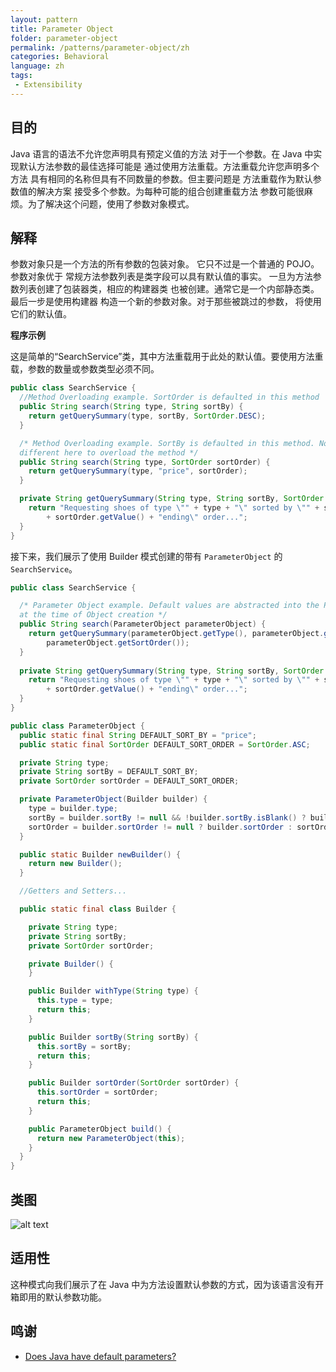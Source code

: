 ```yaml
---
layout: pattern
title: Parameter Object
folder: parameter-object
permalink: /patterns/parameter-object/zh
categories: Behavioral
language: zh
tags:
 - Extensibility
---
```


## 目的

Java 语言的语法不允许您声明具有预定义值的方法
对于一个参数。在 Java 中实现默认方法参数的最佳选择可能是
通过使用方法重载。方法重载允许您声明多个方法
具有相同的名称但具有不同数量的参数。但主要问题是
方法重载作为默认参数值的解决方案
接受多个参数。为每种可能的组合创建重载方法
参数可能很麻烦。为了解决这个问题，使用了参数对象模式。

## 解释

参数对象只是一个方法的所有参数的包装对象。
它只不过是一个普通的 POJO。参数对象优于
常规方法参数列表是类字段可以具有默认值的事实。
一旦为方法参数列表创建了包装器类，相应的构建器类
也被创建。通常它是一个内部静态类。最后一步是使用构建器
构造一个新的参数对象。对于那些被跳过的参数，
将使用它们的默认值。


**程序示例**

这是简单的“SearchService”类，其中方法重载用于此处的默认值。要使用方法重载，参数的数量或参数类型必须不同。
```java
public class SearchService {
  //Method Overloading example. SortOrder is defaulted in this method
  public String search(String type, String sortBy) {
    return getQuerySummary(type, sortBy, SortOrder.DESC);
  }

  /* Method Overloading example. SortBy is defaulted in this method. Note that the type has to be 
  different here to overload the method */
  public String search(String type, SortOrder sortOrder) {
    return getQuerySummary(type, "price", sortOrder);
  }

  private String getQuerySummary(String type, String sortBy, SortOrder sortOrder) {
    return "Requesting shoes of type \"" + type + "\" sorted by \"" + sortBy + "\" in \""
        + sortOrder.getValue() + "ending\" order...";
  }
}

```

接下来，我们展示了使用 Builder 模式创建的带有 `ParameterObject` 的 `SearchService`。

```java
public class SearchService {

  /* Parameter Object example. Default values are abstracted into the Parameter Object 
  at the time of Object creation */
  public String search(ParameterObject parameterObject) {
    return getQuerySummary(parameterObject.getType(), parameterObject.getSortBy(),
        parameterObject.getSortOrder());
  }
  
  private String getQuerySummary(String type, String sortBy, SortOrder sortOrder) {
    return "Requesting shoes of type \"" + type + "\" sorted by \"" + sortBy + "\" in \""
        + sortOrder.getValue() + "ending\" order...";
  }
}

public class ParameterObject {
  public static final String DEFAULT_SORT_BY = "price";
  public static final SortOrder DEFAULT_SORT_ORDER = SortOrder.ASC;

  private String type;
  private String sortBy = DEFAULT_SORT_BY;
  private SortOrder sortOrder = DEFAULT_SORT_ORDER;

  private ParameterObject(Builder builder) {
    type = builder.type;
    sortBy = builder.sortBy != null && !builder.sortBy.isBlank() ? builder.sortBy : sortBy;
    sortOrder = builder.sortOrder != null ? builder.sortOrder : sortOrder;
  }

  public static Builder newBuilder() {
    return new Builder();
  }

  //Getters and Setters...

  public static final class Builder {

    private String type;
    private String sortBy;
    private SortOrder sortOrder;

    private Builder() {
    }

    public Builder withType(String type) {
      this.type = type;
      return this;
    }

    public Builder sortBy(String sortBy) {
      this.sortBy = sortBy;
      return this;
    }

    public Builder sortOrder(SortOrder sortOrder) {
      this.sortOrder = sortOrder;
      return this;
    }

    public ParameterObject build() {
      return new ParameterObject(this);
    }
  }
}


```

## 类图

![alt text](./etc/parameter-object.png "Parameter Object")

## 适用性

这种模式向我们展示了在 Java 中为方法设置默认参数的方式，因为该语言没有开箱即用的默认参数功能。

## 鸣谢

- [Does Java have default parameters?](http://dolszewski.com/java/java-default-parameters)
